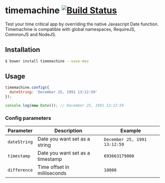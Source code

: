 timemachine [![Build Status](https://travis-ci.org/schickling/timemachine.png?branch=master)](https://travis-ci.org/schickling/timemachine)
===========

Test your time critical app by overriding the native Javascript Date function. Timemachine is compatible with global namespaces, RequireJS, CommonJS and NodeJS.

## Installation
```sh
$ bower install timemachine --save-dev
```

## Usage

```js
timemachine.config({
  dateString: 'December 25, 1991 13:12:59'
});

console.log(new Date()); // December 25, 1991 13:12:59
```

### Config parameters

Parameter 		| Description						| Example
---				| ---								| ---
`dateString`	| Date you want set as a string		| `December 25, 1991 13:12:59`
`timestamp`		| Date you want set as a timestamp	| `693663179000`
`difference`	| Time offset in milliseconds		| `10000`